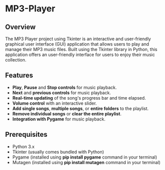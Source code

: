 # MP3-Player

## Overview
The MP3 Player project using Tkinter is an interactive and user-friendly graphical user interface (GUI) application that allows users to play and manage their MP3 music files. Built using the Tkinter library in Python, this application offers an user-friendly interface for users to enjoy their music collection.

## Features

- **Play**, **Pause** and **Stop controls** for music playback.
- **Next** and **previous controls** for music playback.
- **Real-time updating** of the song's progress bar and time elapsed.
- **Volume control** with an interactive slider.
- **Add single songs**, **multiple songs**, or **entire folders** to the playlist.
- **Remove individual songs** or **clear the entire playlist**.
- **Integration with Pygame** for music playback.

## Prerequisites

- Python 3.x
- Tkinter (usually comes bundled with Python)
- Pygame (installed using **pip install pygame** command in your terminal)
- Mutagen (installed using **pip install mutagen** command in your terminal)
